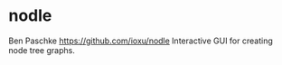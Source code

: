 nodle
=====
Ben Paschke
https://github.com/ioxu/nodle
Interactive GUI for creating node tree graphs.


